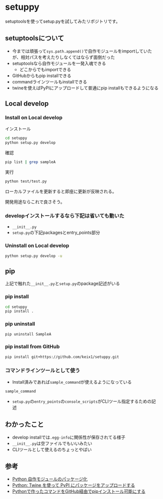 # setuppy

setuptoolsを使ってsetup.pyを試してみたリポジトリです。

## setuptoolsについて

- 今までは頑張って`sys.path.append()`で自作モジュールをimportしていたが、相対パスを考えたりしなくてはならず面倒だった
- setuptoolsなら自作モジュールを一発入魂できる
    - どこからでもimportできる
- GitHubからもpip installできる
- commandラインツールもinstallできる
- twineを使えばPyPIにアップロードして普通にpip installもできるようになる

## Local develop

### Install on Local develop

インストール

```sh
cd setuppy
python setup.py develop
```

確認

```sh
pip list | grep sampleA
```

実行

```sh
python test/test.py
```

ローカルファイルを更新すると即座に更新が反映される。

開発用途ならこれで良さそう。

### developインストールするなら下記は省いても動いた

- `__init__.py`
- `setup.py`の下記packagesとentry_points部分

### Uninstall on Local develop

```sh
python setup.py develop -u
```

## pip

上記で触れた`__init__.py`と`setup.py`のpackage記述がいる

### pip install

```sh
cd setuppy
pip install .
```

### pip uninstall

```sh
pip uninstall SampleA
```

### pip install from GitHub

```sh
pip install git+https://github.com/keix1/setuppy.git
```

### コマンドラインツールとして使う

- Install済みであれば`sample_command`が使えるようになっている

```sh
sample_command
```

- `setup.py`の`entry_points`の`console_scripts`がCLIツール指定するための記述

## わかったこと

- develop installでは`.egg-info`に関係性が保存されてる様子
- `__init__.py`は空ファイルでもいいみたい
- CLIツールとして使えるのちょっとやばい

## 参考

- [Python 自作モジュールのパッケージ化](https://gist.github.com/3panda/7508508a89bd1ea1990217142eaf3c9c)
- [Python: Twine を使って PyPI にパッケージをアップロードする](https://blog.amedama.jp/entry/2017/12/31/175036)
- [Pythonで作ったコマンドをGitHub経由でpipインストール可能にする](https://dev.classmethod.jp/articles/pip-install-via-github-command/)